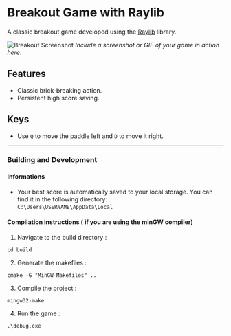 # Breakout Game with Raylib

A classic breakout game developed using the [Raylib](https://www.raylib.com/) library.

![Breakout Screenshot](path-to-screenshot.png) 
_Include a screenshot or GIF of your game in action here._

## Features
- Classic brick-breaking action.
- Persistent high score saving.

## Keys
- Use `Q` to move the paddle left and `D` to move it right.


---

### Building and Development

#### Informations
- Your best score is automatically saved to your local storage. You can find it in the following directory:   
```C:\Users\USERNAME\AppData\Local```

#### Compilation instructions ( if you are using the minGW compiler)

1. Navigate to the build directory : 
```
cd build 
```

2. Generate the makefiles :  
``` 
cmake -G "MinGW Makefiles" .. 
```

3. Compile the project :   
``` 
mingw32-make 
```

4. Run the game :   
```
.\debug.exe
```